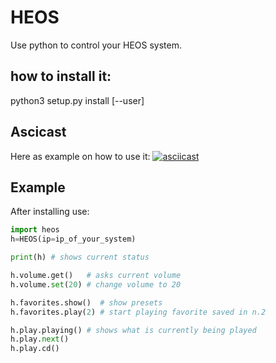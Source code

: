 # HEOS

Use python to control your HEOS system.

## how to install it:
python3 setup.py install [--user]

## Ascicast
Here as example on how to use it:
[![asciicast](https://asciinema.org/a/336820.png)](https://asciinema.org/a/336820)

## Example
After installing use:
```python
import heos
h=HEOS(ip=ip_of_your_system)

print(h) # shows current status

h.volume.get()   # asks current volume
h.volume.set(20) # change volume to 20

h.favorites.show()  # show presets
h.favorites.play(2) # start playing favorite saved in n.2

h.play.playing() # shows what is currently being played
h.play.next()
h.play.cd()
```
